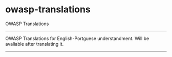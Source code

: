# owasp-translations
OWASP Translations



<hr>
 OWASP Translations for English-Portguese understandment. Will be avaliable after translating it.
<hr>
